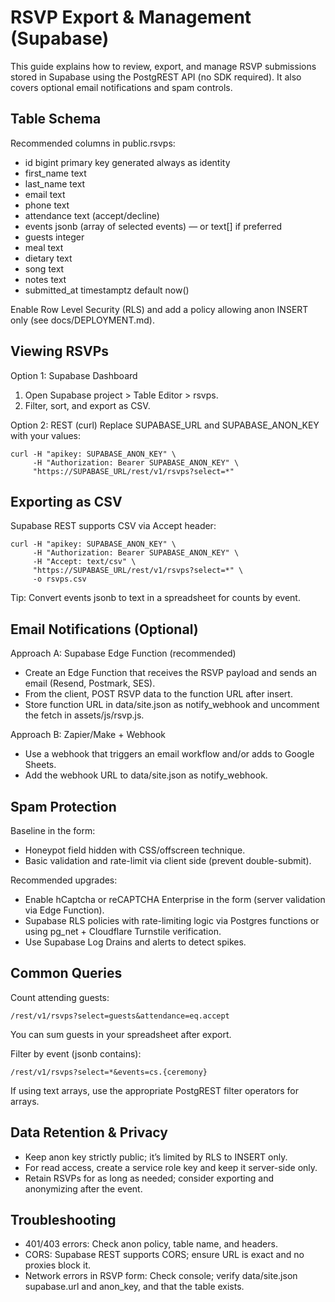 # RSVP Export & Management (Supabase)

This guide explains how to review, export, and manage RSVP submissions stored in Supabase using the PostgREST API (no SDK required). It also covers optional email notifications and spam controls.

## Table Schema

Recommended columns in public.rsvps:

- id bigint primary key generated always as identity
- first_name text
- last_name text
- email text
- phone text
- attendance text (accept/decline)
- events jsonb (array of selected events) — or text[] if preferred
- guests integer
- meal text
- dietary text
- song text
- notes text
- submitted_at timestamptz default now()

Enable Row Level Security (RLS) and add a policy allowing anon INSERT only (see docs/DEPLOYMENT.md).

## Viewing RSVPs

Option 1: Supabase Dashboard
1) Open Supabase project > Table Editor > rsvps.
2) Filter, sort, and export as CSV.

Option 2: REST (curl)
Replace SUPABASE_URL and SUPABASE_ANON_KEY with your values:
```
curl -H "apikey: SUPABASE_ANON_KEY" \
     -H "Authorization: Bearer SUPABASE_ANON_KEY" \
     "https://SUPABASE_URL/rest/v1/rsvps?select=*"
```

## Exporting as CSV

Supabase REST supports CSV via Accept header:
```
curl -H "apikey: SUPABASE_ANON_KEY" \
     -H "Authorization: Bearer SUPABASE_ANON_KEY" \
     -H "Accept: text/csv" \
     "https://SUPABASE_URL/rest/v1/rsvps?select=*" \
     -o rsvps.csv
```

Tip: Convert events jsonb to text in a spreadsheet for counts by event.

## Email Notifications (Optional)

Approach A: Supabase Edge Function (recommended)
- Create an Edge Function that receives the RSVP payload and sends an email (Resend, Postmark, SES).
- From the client, POST RSVP data to the function URL after insert.
- Store function URL in data/site.json as notify_webhook and uncomment the fetch in assets/js/rsvp.js.

Approach B: Zapier/Make + Webhook
- Use a webhook that triggers an email workflow and/or adds to Google Sheets.
- Add the webhook URL to data/site.json as notify_webhook.

## Spam Protection

Baseline in the form:
- Honeypot field hidden with CSS/offscreen technique.
- Basic validation and rate-limit via client side (prevent double-submit).

Recommended upgrades:
- Enable hCaptcha or reCAPTCHA Enterprise in the form (server validation via Edge Function).
- Supabase RLS policies with rate-limiting logic via Postgres functions or using pg_net + Cloudflare Turnstile verification.
- Use Supabase Log Drains and alerts to detect spikes.

## Common Queries

Count attending guests:
```
/rest/v1/rsvps?select=guests&attendance=eq.accept
```
You can sum guests in your spreadsheet after export.

Filter by event (jsonb contains):
```
/rest/v1/rsvps?select=*&events=cs.{ceremony}
```
If using text arrays, use the appropriate PostgREST filter operators for arrays.

## Data Retention & Privacy

- Keep anon key strictly public; it’s limited by RLS to INSERT only.
- For read access, create a service role key and keep it server-side only.
- Retain RSVPs for as long as needed; consider exporting and anonymizing after the event.

## Troubleshooting

- 401/403 errors: Check anon policy, table name, and headers.
- CORS: Supabase REST supports CORS; ensure URL is exact and no proxies block it.
- Network errors in RSVP form: Check console; verify data/site.json supabase.url and anon_key, and that the table exists.
